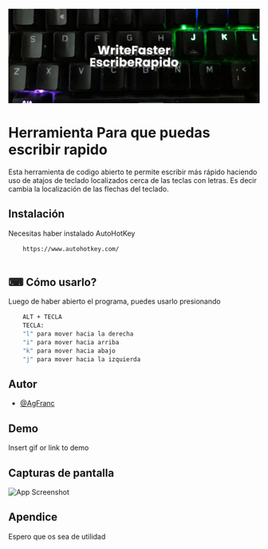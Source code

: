 
![Logo](https://github.com/AgFranc/WriteFaster/blob/main/banner.png)


# Herramienta Para que puedas escribir rapido

Esta herramienta de codigo abierto te permite escribir más rápido haciendo uso de atajos de teclado localizados cerca de las teclas con letras.
Es decir cambia la localización de las flechas del teclado.





## Instalación

Necesitas haber instalado AutoHotKey

```bash
    https://www.autohotkey.com/
 
```
   
## ⌨ Cómo usarlo?
Luego de haber abierto el programa, puedes usarlo presionando
```bash
    ALT + TECLA
    TECLA:
    "l" para mover hacia la derecha
    "i" para mover hacia arriba
    "k" para mover hacia abajo
    "j" para mover hacia la izquierda
```
## Autor

- [@AgFranc](https://github.com/AgFranc)


## Demo

Insert gif or link to demo


## Capturas de pantalla

![App Screenshot](https://via.placeholder.com/468x300?text=App+Screenshot+Here)


 

## Apendice

Espero que os sea de utilidad

